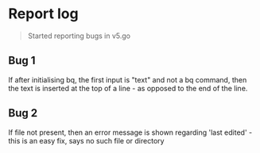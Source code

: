 # Report log

> Started reporting bugs in v5.go

## Bug 1

If after initialising bq, the first input is "text" and not a bq command, then the text is inserted at the top of a line - as opposed to the end of the line. 

## Bug 2

If file not present, then an error message is shown regarding 'last edited' - this is an easy fix, says no such file or directory
